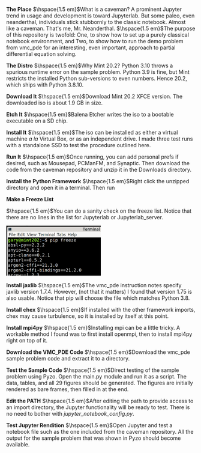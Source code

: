 ﻿__The Place__
$\hspace{1.5 em}$What is a caveman? A prominent Jupyter trend in usage and development is toward Jupyterlab. But some paleo, even neanderthal, individuals stick stubbornly to the classic notebook. Almost like a caveman. That's me, Mr. Neanderthal.
$\hspace{1.5 em}$The purpose of this repository is twofold: One, to show how to set up a purely classical notebook environment, and Two, to show how to run the demo problem from vmc_pde  for an interesting, even important, approach to partial differential equation solving.

__The Distro__
$\hspace{1.5 em}$Why Mint 20.2? Python 3.10 throws a spurious runtime error on the sample problem. Python 3.9 is fine, but Mint restricts the installed Python sub-versions to even numbers. Hence 20.2, which ships with Python 3.8.10.

__Download It__
$\hspace{1.5 em}$Download Mint 20.2 XFCE version. The downloaded iso is about 1.9 GB in size.

__Etch It__
$\hspace{1.5 em}$Balena Etcher writes the iso to a bootable executable on a SD chip.

__Install It__
$\hspace{1.5 em}$The iso can be installed as either a virtual machine _a la_ Virtual Box, or as an independent drive. I made three test runs with a standalone SSD to test the procedure outlined here.

__Run It__
$\hspace{1.5 em}$Once running, you can add personal prefs if desired, such as Mousepad, PCManFM, and Synaptic. Then download the code from the caveman repository and unzip it in the Downloads directory.

__Install the Python Framework__
$\hspace{1.5 em}$Right click the unzipped directory and open it in a terminal. Then run

__Make a Freeze List__


$\hspace{1.5 em}$You can do a sanity check on the freeze list. Notice that there are no lines in the list for Jupyterlab or Jupyterlab_server.


<img src="https://github.com/whiffee/Jupyter_caveman/blob/main/pip-freeze.png" width=50% height=50%/>

__Install jaxlib__
$\hspace{1.5 em}$The vmc_pde instruction notes specify jaxlib version 1.7.4. However, (not that it matters) I found that version 1.75 is also usable. Notice that pip will choose the file which matches Python 3.8.

__Install chex__
$\hspace{1.5 em}$If installed with the other framework imports, chex may cause turbulence, so it is installed by itself at this point.

__Install mpi4py__
$\hspace{1.5 em}$Installing mpi can be a little tricky. A workable method I found was to first install openmpi, then to install mpi4py right on top of it.

__Download the VMC_PDE Code__
$\hspace{1.5 em}$Download the vmc_pde sample problem code and extract it to a directory.

__Test the Sample Code__
$\hspace{1.5 em}$Direct testing of the sample problem using Pyzo. Open the main.py module and run it as a script. The data, tables, and all 29 figures should be generated. The figures are initially rendered as bare frames, then filled in at the end.

__Edit the PATH__
$\hspace{1.5 em}$After editing the path to provide access to an import directory, the Jupyter functionality will be ready to test. There is no need to bother with _jupyter\_notebook\_config.py_.

__Test Jupyter Rendition__
$\hspace{1.5 em}$Open Jupyter and test a notebook file such as the one included from the caveman repository. All the output for the sample problem that was shown in Pyzo should become available.


  
